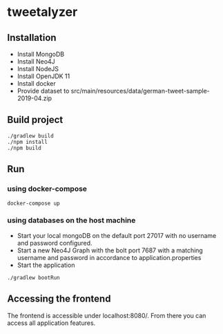 # tweetalyzer

## Installation

* Install MongoDB
* Install Neo4J
* Install NodeJS
* Install OpenJDK 11
* Install docker
* Provide dataset to src/main/resources/data/german-tweet-sample-2019-04.zip

## Build project

```
./gradlew build
./npm install
./npm build
```

## Run

### using docker-compose
```
docker-compose up
```

### using databases on the host machine

* Start your local mongoDB on the default port 27017 with no username and password configured.
* Start a new Neo4J Graph with the bolt port 7687 with a matching username and password in accordance to application.properties
* Start the application

```
./gradlew bootRun
```

## Accessing the frontend
The frontend is accessible under localhost:8080/. From there you can access all application features.
